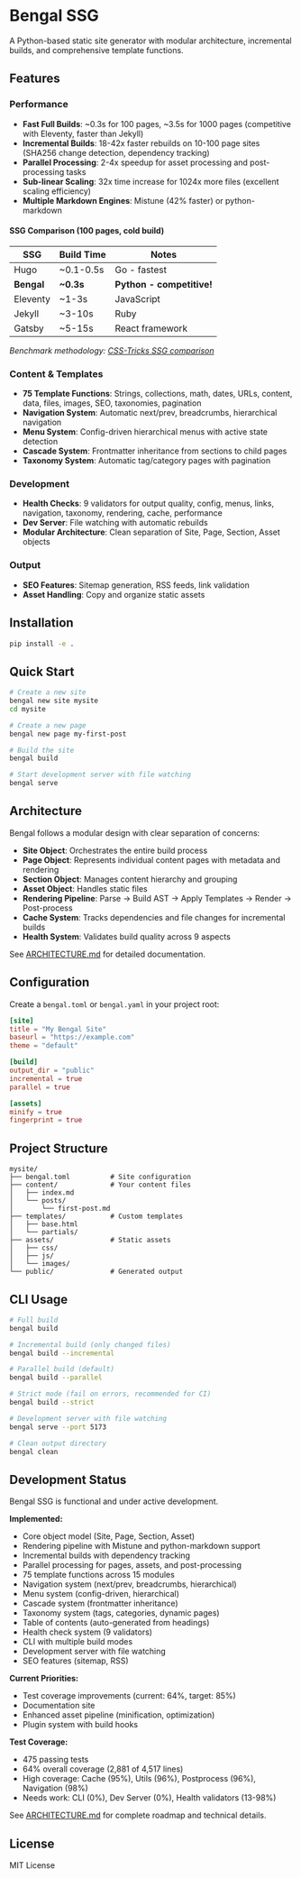 # Bengal SSG

A Python-based static site generator with modular architecture, incremental builds, and comprehensive template functions.

## Features

### Performance
- **Fast Full Builds**: ~0.3s for 100 pages, ~3.5s for 1000 pages (competitive with Eleventy, faster than Jekyll)
- **Incremental Builds**: 18-42x faster rebuilds on 10-100 page sites (SHA256 change detection, dependency tracking)
- **Parallel Processing**: 2-4x speedup for asset processing and post-processing tasks
- **Sub-linear Scaling**: 32x time increase for 1024x more files (excellent scaling efficiency)
- **Multiple Markdown Engines**: Mistune (42% faster) or python-markdown

#### SSG Comparison (100 pages, cold build)
| SSG | Build Time | Notes |
|-----|-----------|-------|
| Hugo | ~0.1-0.5s | Go - fastest |
| **Bengal** | **~0.3s** | **Python - competitive!** |
| Eleventy | ~1-3s | JavaScript |
| Jekyll | ~3-10s | Ruby |
| Gatsby | ~5-15s | React framework |

*Benchmark methodology: [CSS-Tricks SSG comparison](https://css-tricks.com/comparing-static-site-generator-build-times/)*

### Content & Templates
- **75 Template Functions**: Strings, collections, math, dates, URLs, content, data, files, images, SEO, taxonomies, pagination
- **Navigation System**: Automatic next/prev, breadcrumbs, hierarchical navigation
- **Menu System**: Config-driven hierarchical menus with active state detection
- **Cascade System**: Frontmatter inheritance from sections to child pages
- **Taxonomy System**: Automatic tag/category pages with pagination

### Development
- **Health Checks**: 9 validators for output quality, config, menus, links, navigation, taxonomy, rendering, cache, performance
- **Dev Server**: File watching with automatic rebuilds
- **Modular Architecture**: Clean separation of Site, Page, Section, Asset objects

### Output
- **SEO Features**: Sitemap generation, RSS feeds, link validation
- **Asset Handling**: Copy and organize static assets

## Installation

```bash
pip install -e .
```

## Quick Start

```bash
# Create a new site
bengal new site mysite
cd mysite

# Create a new page
bengal new page my-first-post

# Build the site
bengal build

# Start development server with file watching
bengal serve
```

## Architecture

Bengal follows a modular design with clear separation of concerns:

- **Site Object**: Orchestrates the entire build process
- **Page Object**: Represents individual content pages with metadata and rendering
- **Section Object**: Manages content hierarchy and grouping
- **Asset Object**: Handles static files
- **Rendering Pipeline**: Parse → Build AST → Apply Templates → Render → Post-process
- **Cache System**: Tracks dependencies and file changes for incremental builds
- **Health System**: Validates build quality across 9 aspects

See [ARCHITECTURE.md](ARCHITECTURE.md) for detailed documentation.

## Configuration

Create a `bengal.toml` or `bengal.yaml` in your project root:

```toml
[site]
title = "My Bengal Site"
baseurl = "https://example.com"
theme = "default"

[build]
output_dir = "public"
incremental = true
parallel = true

[assets]
minify = true
fingerprint = true
```

## Project Structure

```
mysite/
├── bengal.toml          # Site configuration
├── content/             # Your content files
│   ├── index.md
│   └── posts/
│       └── first-post.md
├── templates/           # Custom templates
│   ├── base.html
│   └── partials/
├── assets/              # Static assets
│   ├── css/
│   ├── js/
│   └── images/
└── public/              # Generated output
```

## CLI Usage

```bash
# Full build
bengal build

# Incremental build (only changed files)
bengal build --incremental

# Parallel build (default)
bengal build --parallel

# Strict mode (fail on errors, recommended for CI)
bengal build --strict

# Development server with file watching
bengal serve --port 5173

# Clean output directory
bengal clean
```

## Development Status

Bengal SSG is functional and under active development.

**Implemented:**
- Core object model (Site, Page, Section, Asset)
- Rendering pipeline with Mistune and python-markdown support
- Incremental builds with dependency tracking
- Parallel processing for pages, assets, and post-processing
- 75 template functions across 15 modules
- Navigation system (next/prev, breadcrumbs, hierarchical)
- Menu system (config-driven, hierarchical)
- Cascade system (frontmatter inheritance)
- Taxonomy system (tags, categories, dynamic pages)
- Table of contents (auto-generated from headings)
- Health check system (9 validators)
- CLI with multiple build modes
- Development server with file watching
- SEO features (sitemap, RSS)

**Current Priorities:**
- Test coverage improvements (current: 64%, target: 85%)
- Documentation site
- Enhanced asset pipeline (minification, optimization)
- Plugin system with build hooks

**Test Coverage:**
- 475 passing tests
- 64% overall coverage (2,881 of 4,517 lines)
- High coverage: Cache (95%), Utils (96%), Postprocess (96%), Navigation (98%)
- Needs work: CLI (0%), Dev Server (0%), Health validators (13-98%)

See [ARCHITECTURE.md](ARCHITECTURE.md) for complete roadmap and technical details.

## License

MIT License


